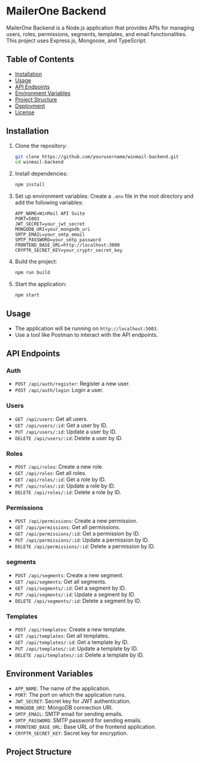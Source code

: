 # MailerOne Backend

MailerOne Backend is a Node.js application that provides APIs for managing users, roles, permissions, segments, templates, and email functionalities. This project uses Express.js, Mongoose, and TypeScript.

## Table of Contents

- [Installation](#installation)
- [Usage](#usage)
- [API Endpoints](#api-endpoints)
- [Environment Variables](#environment-variables)
- [Project Structure](#project-structure)
- [Deployment](#deployment)
- [License](#license)

## Installation

1. Clone the repository:

   ```sh
   git clone https://github.com/yourusername/winmail-backend.git
   cd winmail-backend
   ```

2. Install dependencies:

   ```sh
   npm install
   ```

3. Set up environment variables:
   Create a `.env` file in the root directory and add the following variables:

   ```plaintext
   APP_NAME=WinMail API Suite
   PORT=5003
   JWT_SECRET=your_jwt_secret
   MONGODB_URI=your_mongodb_uri
   SMTP_EMAIL=your_smtp_email
   SMTP_PASSWORD=your_smtp_password
   FRONTEND_BASE_URL=http://localhost:3000
   CRYPTR_SECRET_KEY=your_cryptr_secret_key
   ```

4. Build the project:

   ```sh
   npm run build
   ```

5. Start the application:
   ```sh
   npm start
   ```

## Usage

- The application will be running on `http://localhost:5003`.
- Use a tool like Postman to interact with the API endpoints.

## API Endpoints

### Auth

- `POST /api/auth/register`: Register a new user.
- `POST /api/auth/login`: Login a user.

### Users

- `GET /api/users`: Get all users.
- `GET /api/users/:id`: Get a user by ID.
- `PUT /api/users/:id`: Update a user by ID.
- `DELETE /api/users/:id`: Delete a user by ID.

### Roles

- `POST /api/roles`: Create a new role.
- `GET /api/roles`: Get all roles.
- `GET /api/roles/:id`: Get a role by ID.
- `PUT /api/roles/:id`: Update a role by ID.
- `DELETE /api/roles/:id`: Delete a role by ID.

### Permissions

- `POST /api/permissions`: Create a new permission.
- `GET /api/permissions`: Get all permissions.
- `GET /api/permissions/:id`: Get a permission by ID.
- `PUT /api/permissions/:id`: Update a permission by ID.
- `DELETE /api/permissions/:id`: Delete a permission by ID.

### segments

- `POST /api/segments`: Create a new segment.
- `GET /api/segments`: Get all segments.
- `GET /api/segments/:id`: Get a segment by ID.
- `PUT /api/segments/:id`: Update a segment by ID.
- `DELETE /api/segments/:id`: Delete a segment by ID.

### Templates

- `POST /api/templates`: Create a new template.
- `GET /api/templates`: Get all templates.
- `GET /api/templates/:id`: Get a template by ID.
- `PUT /api/templates/:id`: Update a template by ID.
- `DELETE /api/templates/:id`: Delete a template by ID.

## Environment Variables

- `APP_NAME`: The name of the application.
- `PORT`: The port on which the application runs.
- `JWT_SECRET`: Secret key for JWT authentication.
- `MONGODB_URI`: MongoDB connection URI.
- `SMTP_EMAIL`: SMTP email for sending emails.
- `SMTP_PASSWORD`: SMTP password for sending emails.
- `FRONTEND_BASE_URL`: Base URL of the frontend application.
- `CRYPTR_SECRET_KEY`: Secret key for encryption.

## Project Structure
